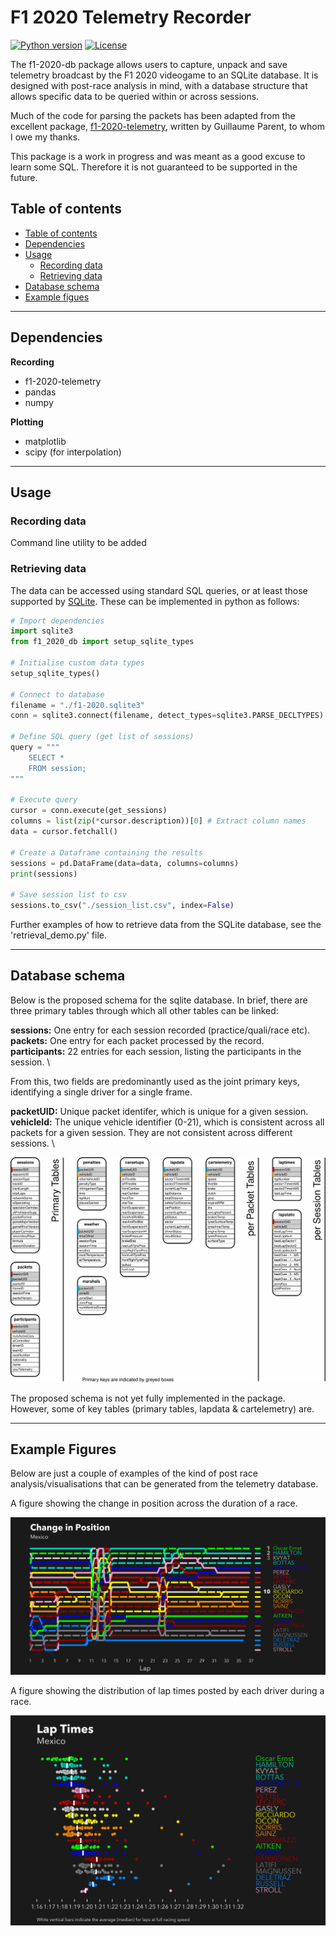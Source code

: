 # F1 2020 Telemetry Recorder

[![Python version](https://img.shields.io/badge/python-3.8-green?style=flat-square)]()
[![License](https://img.shields.io/badge/license-MIT-blue?style=flat-square)]()

The f1-2020-db package allows users to capture, unpack and save telemetry broadcast by the F1 2020 videogame to an SQLite database. It is designed with post-race analysis in mind, with a database structure that allows specific data to be queried within or across sessions.



Much of the code for parsing the packets has been adapted from the excellent package, [f1-2020-telemetry](https://f1-2020-telemetry.readthedocs.io/en/latest/), written by Guillaume Parent, to whom I owe my thanks.



This package is a work in progress and was meant as a good excuse to learn some SQL. Therefore it is not guaranteed to be supported in the future.



## Table of contents
  - [Table of contents](#table-of-contents)
  - [Dependencies](#dependencies)
  - [Usage](#usage)
    - [Recording data](#recording-data)
    - [Retrieving data](#retrieving-data)
  - [Database schema](#database-schema)
  - [Example figues](#example-figures)

---

## Dependencies

**Recording**
- f1-2020-telemetry
- pandas
- numpy

**Plotting**
- matplotlib
- scipy (for interpolation)


---

## Usage



### Recording data

Command line utility to be added

### Retrieving data

The data can be accessed using standard SQL queries, or at least those supported by [SQLite](https://sqlite.org/lang.html). These can be implemented in python as follows:

```python
# Import dependencies
import sqlite3
from f1_2020_db import setup_sqlite_types

# Initialise custom data types
setup_sqlite_types()

# Connect to database
filename = "./f1-2020.sqlite3"
conn = sqlite3.connect(filename, detect_types=sqlite3.PARSE_DECLTYPES)

# Define SQL query (get list of sessions)
query = """
    SELECT *
    FROM session;
"""

# Execute query
cursor = conn.execute(get_sessions)
columns = list(zip(*cursor.description))[0] # Extract column names
data = cursor.fetchall()

# Create a Dataframe containing the results
sessions = pd.DataFrame(data=data, columns=columns)
print(sessions)

# Save session list to csv
sessions.to_csv("./session_list.csv", index=False)
```

Further examples of how to retrieve data from the SQLite database, see the 'retrieval_demo.py' file.

---

## Database schema

Below is the proposed schema for the sqlite database. In brief, there are three primary tables through which all other tables can be linked:

**sessions:** One entry for each session recorded (practice/quali/race etc). \
**packets:** One entry for each packet processed by the record. \
**participants:** 22 entries for each session, listing the participants in the session. \

From this, two fields are predominantly used as the joint primary keys, identifying a single driver for a single frame.

**packetUID:** Unique packet identifer, which is unique for a given session. \
**vehicleId:** The unique vehicle identifier (0-21), which is consistent across all packets for a given session. They are not consistent across different sessions. \


![](./img/F1-db-schema.svg)


The proposed schema is not yet fully implemented in the package. However, some of key tables (primary tables, lapdata & cartelemetry) are.

---

## Example Figures

Below are just a couple of examples of the kind of post race analysis/visualisations that can be generated from the telemetry database.

A figure showing the change in position across the duration of a race.

![](./img/mexi_pos_change.png)

A figure showing the distribution of lap times posted by each driver during a race.

![](./img/mexi_laptimes.png)